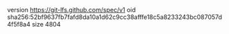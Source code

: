 version https://git-lfs.github.com/spec/v1
oid sha256:52bf9637fb7fafd8da10a1d62c9cc38afffe18c5a8233243bc087057d4f5f8a4
size 4804
